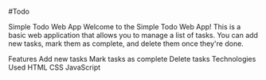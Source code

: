 #Todo


Simple Todo Web App
Welcome to the Simple Todo Web App! This is a basic web application that allows you to manage a list of tasks. You can add new tasks, mark them as complete, and delete them once they're done.

Features
Add new tasks
Mark tasks as complete
Delete tasks
Technologies Used
HTML
CSS
JavaScript

